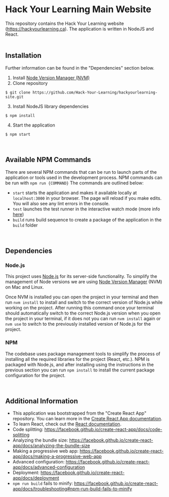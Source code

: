 # Hack Your Learning Main Website
This repository contains the Hack Your Learning website (https://hackyourlearning.ca). The application is written in NodeJS and React.
<br />
<br />

## Installation

Further information can be found in the "Dependencies" section below.

1. Install [Node Version Manager (NVM)](https://github.com/nvm-sh/nvm/blob/master/README.md)
2. Clone repository
```
$ git clone https://github.com/Hack-Your-Learning/hackyourlearning-site.git
```
3. Install NodeJS library dependencies
```
$ npm install
```
4. Start the application
```
$ npm start
```
<br />

## Available NPM Commands

There are several NPM commands that can be run to launch parts of the application or tools used in the development process. NPM commands can be run with `npm run {COMMAND}` The commands are outlined below:

- `start` starts the application and makes it available locally at `localhost:3000` in your browser. The page will reload if you make edits. You will also see any lint errors in the console.
- `test` launches the test runner in the interactive watch mode (more info [here](https://facebook.github.io/create-react-app/docs/running-tests))
- `build` runs build sequence to create a package of the application in the `build` folder

<br />

## Dependencies

### Node.js

This project uses [Node.js](https://nodejs.org/en/about/) for its server-side functionality. To simplify the management of Node versions we are using [Node Version Manager](https://github.com/nvm-sh/nvm/blob/master/README.md) (NVM) on Mac and Linux.

Once NVM is installed you can open the project in your terminal and then run `nvm install` to install and switch to the correct version of Node.js while working on the project. After running this command once your terminal should automatically switch to the correct Node.js version when you open the project in your terminal, if it does not you can run `nvm install` again or `nvm use` to switch to the previously installed version of Node.js for the project.

### NPM
The codebase uses package management tools to simplify the process of installing all the required libraries for the project (React, etc.). NPM is packaged with Node.js, and after installing using the instructions in the previous section you can run `npm install` to install the current package configuration for the project.

<br />

## Additional Information
- This application was bootstrapped from the "Create React App" repository. You can learn more in the [Create React App documentation](https://facebook.github.io/create-react-app/docs/getting-started).
- To learn React, check out the [React documentation](https://reactjs.org/).
- Code splitting: https://facebook.github.io/create-react-app/docs/code-splitting
- Analyzing the bundle size: https://facebook.github.io/create-react-app/docs/analyzing-the-bundle-size
- Making a progressive web app: https://facebook.github.io/create-react-app/docs/making-a-progressive-web-app
- Advanced configuration: https://facebook.github.io/create-react-app/docs/advanced-configuration
- Deployment: https://facebook.github.io/create-react-app/docs/deployment
- `npm run build` fails to minify: https://facebook.github.io/create-react-app/docs/troubleshooting#npm-run-build-fails-to-minify
